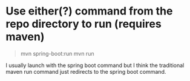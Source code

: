 # Use either(?) command from the repo directory to run (requires maven)
> mvn spring-boot:run
> mvn run

I usually launch with the spring boot command but I think the traditional maven run command just redirects to the spring boot command.
